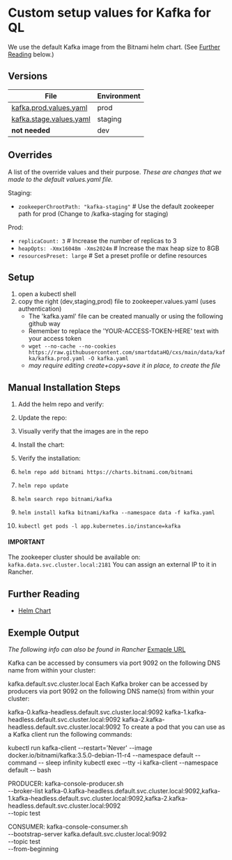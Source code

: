 # Custom setup values for Kafka for QL

We use the default Kafka image from the Bitnami helm chart. (See [Further Reading](#further-reading) below.)

## Versions

| File                        | Environment |
|-----------------------------|-------------|
| [kafka.prod.values.yaml]()  | prod        |
| [kafka.stage.values.yaml]() | staging     |
| **not needed**              | dev         |

## Overrides
A list of the override values and their purpose.
*These are changes that we made to the default values.yaml file.*

Staging:
- `zookeeperChrootPath: "kafka-staging"` # Use the default zookeeper path for prod (Change to /kafka-staging for staging)

Prod:
- `replicaCount: 3` # Increase the number of replicas to 3
- `heapOpts: -Xmx16048m -Xms2024m` # Increase the max heap size to 8GB
- `resourcesPreset: large` # Set a preset profile or define resources

## Setup
1. open a kubectl shell
2. copy the right (dev,staging,prod) file to zookeeper.values.yaml (uses authentication)
    - The 'kafka.yaml' file can be created manually or using the following github way
    - Remember to replace the 'YOUR-ACCESS-TOKEN-HERE' text with your access token
    - `wget --no-cache --no-cookies https://raw.githubusercontent.com/smartdataHQ/cxs/main/data/kafka/kafka.prod.yaml -O kafka.yaml`
    - *may require editing create+copy+save it in place, to create the file*

## Manual Installation Steps

1. Add the helm repo and verify:
2. Update the repo:
3. Visually verify that the images are in the repo
4. Install the chart:
5. Verify the installation:

1. `helm repo add bitnami https://charts.bitnami.com/bitnami`
2. `helm repo update`
3. `helm search repo bitnami/kafka`
4. `helm install kafka bitnami/kafka --namespace data -f kafka.yaml`
5. `kubectl get pods -l app.kubernetes.io/instance=kafka`

#### IMPORTANT
The zookeeper cluster should be available on: `kafka.data.svc.cluster.local:2181`
You can assign an external IP to it in Rancher.


## Further Reading
- [Helm Chart](https://github.com/bitnami/charts/tree/main/bitnami/kafka)

## Exemple Output

*The following info can also be found in Rancher* [Exmaple URL](https://ops.quicklookup.com/dashboard/c/c-m-vf2ghkxg/apps/catalog.cattle.io.app/default/kafka#notes)

Kafka can be accessed by consumers via port 9092 on the following DNS name from within your cluster:

kafka.default.svc.cluster.local
Each Kafka broker can be accessed by producers via port 9092 on the following DNS name(s) from within your cluster:

kafka-0.kafka-headless.default.svc.cluster.local:9092
kafka-1.kafka-headless.default.svc.cluster.local:9092
kafka-2.kafka-headless.default.svc.cluster.local:9092
To create a pod that you can use as a Kafka client run the following commands:

kubectl run kafka-client --restart='Never' --image docker.io/bitnami/kafka:3.5.0-debian-11-r4 --namespace default --command -- sleep infinity
kubectl exec --tty -i kafka-client --namespace default -- bash

PRODUCER:
kafka-console-producer.sh \
--broker-list kafka-0.kafka-headless.default.svc.cluster.local:9092,kafka-1.kafka-headless.default.svc.cluster.local:9092,kafka-2.kafka-headless.default.svc.cluster.local:9092 \
--topic test

CONSUMER:
kafka-console-consumer.sh \
--bootstrap-server kafka.default.svc.cluster.local:9092 \
--topic test \
--from-beginning

